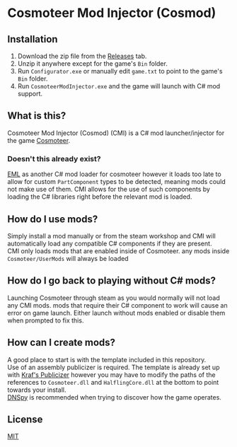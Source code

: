 # Cosmoteer Mod Injector (Cosmod)

## Installation
1. Download the zip file from the [Releases](https://github.com/FaeBurns/CosmodInjector/Releases) tab.
2. Unzip it anywhere except for the game's `Bin` folder.
3. Run `Configurator.exe` or manually edit `game.txt` to point to the game's `Bin` folder.
4. Run `CosmoteerModInjector.exe` and the game will launch with C# mod support.

## What is this?
Cosmoteer Mod Injector (Cosmod) (CMI) is a C# mod launcher/injector for the game [Cosmoteer](https://cosmoteer.net/).

### Doesn't this already exist?
[EML](https://github.com/C0dingschmuser/EnhancedModLoader) as another C# mod loader for cosmoteer however it loads too late to allow for custom `PartComponent` types to be detected, meaning mods could not make use of them. CMI allows for the use of such components by loading the C# libraries right before the relevant mod is loaded. 

## How do I use mods?
Simply install a mod manually or from the steam workshop and CMI will automatically load any compatible C# components if they are present. <br/>
CMI only loads mods that are enabled inside of Cosmoteer.
any mods inside `Cosmoteer/UserMods` will always be loaded

## How do I go back to playing without C# mods?
Launching Cosmoteer through steam as you would normally will not load any CMI mods. mods that require their C# component to work will cause an error on game launch. Either launch without mods enabled or disable them when prompted to fix this.  

## How can I create mods?
A good place to start is with the template included in this repository. <br/>
Use of an assembly publicizer is required. The template is already set up with [Kraf's Publicizer](https://github.com/krafs/Publicizer) however you may have to modify the paths of the references to `Cosmoteer.dll` and `HalflingCore.dll` at the bottom to point towards your install. <br/>
[DNSpy](https://github.com/dnSpyEx/dnSpy) is recommended when trying to discover how the game operates. 

## License

[MIT](https://github.com/FaeBurns/CosmodInjector/blob/master/License.txt)